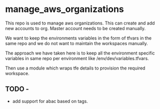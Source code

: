 # manage_aws_organizations
This repo is used to manage aws organizations. This can create and add new accounts to org. Master account needs to be created manually.

We want to keep the environments variables in the form of tfvars in the same repo and we do not want to maintain the workspaces manually.

The approach we have taken here is to keep all the environment specific variables in same repo per environment like /env/dev/variables.tfvars.

Then use a module which wraps tfe details to provision the required workspace. 


## TODO -
* add support for abac based on tags.